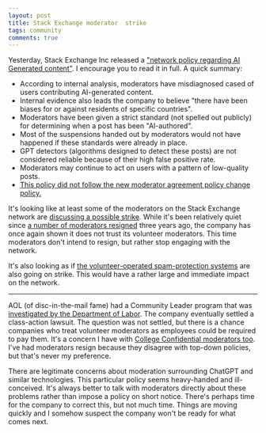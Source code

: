 ```yaml
---
layout: post
title: Stack Exchange moderator  strike
tags: community
comments: true
---
```


Yesterday, Stack Exchange Inc released a ["network policy
regarding AI Generated
content"](https://meta.stackexchange.com/questions/389582/what-is-the-network-policy-regarding-ai-generated-content). I
encourage you to read it in full. A quick summary:

* According to internal analysis, moderators have misdiagnosed cased
  of users contributing AI-generated content.
* Internal evidence also leads the company to believe "there have been
  biases for or against residents of specific countries".
* Moderators have been given a strict standard (not spelled out
  publicly) for determining when a post has been "AI-authored".
* Most of the suspensions handed out by moderators would not have
  happened if these standards were already in place.
* GPT detectors (algorithms designed to detect these posts) are not
  considered reliable because of their high false positive rate.
* Moderators may continue to act on users with a pattern of
  low-quality posts.
* [This policy did not follow the new moderator agreement policy
  change
  policy.](https://meta.stackexchange.com/questions/389597/please-follow-your-own-policies-on-making-new-policies)
  
It's looking like at least some of the moderators on the Stack
Exchange network are [discussing a possible
strike](https://discord.gg/FCWJXZM). While it's been relatively quiet
since [a number of moderators
resigned](https://meta.stackexchange.com/questions/342039/firing-community-managers-stack-exchange-is-not-interested-in-cooperating-with)
three years ago, the company has once again shown it does not trust
its volunteer moderators. This time moderators don't intend to resign,
but rather stop engaging with the network.

It's also looking as if [the volunteer-operated spam-protection
systems](https://stackoverflow.blog/2020/06/25/how-does-spam-protection-work-on-stack-exchange/)
are also going on strike. This would have a rather large and immediate
impact on the network.

---

AOL (of disc-in-the-mail fame) had a Community Leader program that was
[investigated by the Department of
Labor](https://en.wikipedia.org/wiki/AOL_Community_Leader_Program#Department_of_Labor_investigation). The
company eventually settled a class-action lawsuit. The question was
not settled, but there is a chance companies who treat volunteer
moderators as employees could be required to pay them. It's a concern
I have with [College Confidential moderators
too](https://talk.collegeconfidential.com/t/moderator-election-next-steps/3618521). I've
had moderators resign because they disagree with top-down policies,
but that's never my preference.

There are legitimate concerns about moderation surrounding ChatGPT and
similar technologies. This particular policy seems heavy-handed and
ill-conceived. It's always better to talk with moderators directly
about these problems rather than impose a policy on short
notice. There's perhaps time for the company to correct this, but not
much time. Things are moving quickly and I somehow suspect the company
won't be ready for what comes next.
